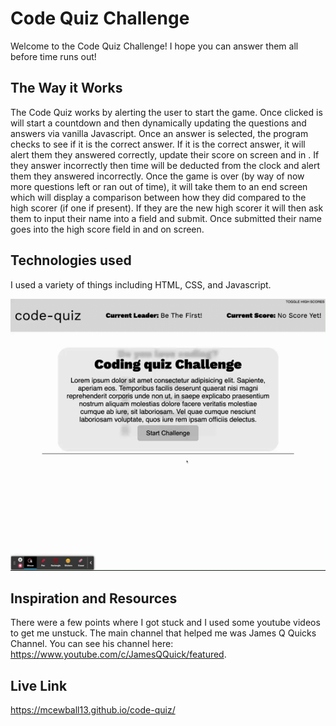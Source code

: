 # Code Quiz Challenge

Welcome to the Code Quiz Challenge! I hope you can answer them all before time runs out!

## The Way it Works

The Code Quiz works by alerting the user to start the game. Once clicked is will start a countdown and then dynamically updating the questions and answers via vanilla Javascript. Once an answer is selected, the program checks to see if it is the correct answer. If it is the correct answer, it will alert them they answered correctly, update their score on screen and in <localStorage>. If they answer incorrectly then time will be deducted from the clock and alert them they answered incorrectly. Once the game is over (by way of now more questions left or ran out of time), it will take them to an end screen which will display a comparison between how they did compared to the high scorer (if one if present). If they are the new high scorer it will then ask them to input their name into a field and submit. Once submitted their name goes into the high score field in <localStorage> and on screen.

## Technologies used

I used a variety of things including HTML, CSS, and Javascript.

![](./assets/images/code-quiz.gif)

## Inspiration and Resources

There were a few points where I got stuck and I used some youtube videos to get me unstuck. The main channel that helped me was James Q Quicks Channel. You can see his channel here: https://www.youtube.com/c/JamesQQuick/featured.

## Live Link

https://mcewball13.github.io/code-quiz/

